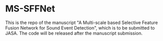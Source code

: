 # MS-SFFNet
This is the repo of the manuscript "A Multi-scale based Selective Feature Fusion Network for Sound Event Detection", which is to be submitted to JASA. 
The code will be released after the manuscript submission.
